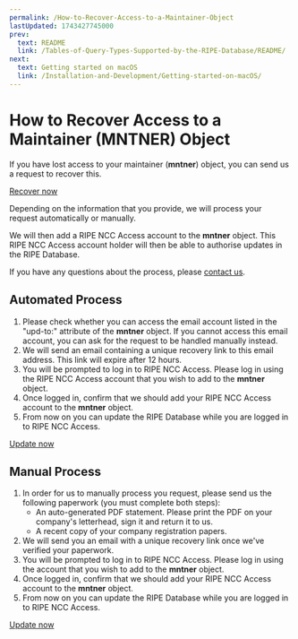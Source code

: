 ```yaml
---
permalink: /How-to-Recover-Access-to-a-Maintainer-Object
lastUpdated: 1743427745000
prev:
  text: README
  link: /Tables-of-Query-Types-Supported-by-the-RIPE-Database/README/
next:
  text: Getting started on macOS
  link: /Installation-and-Development/Getting-started-on-macOS/
---
```


# How to Recover Access to a Maintainer (MNTNER) Object

If you have lost access to your maintainer (**mntner**) object, you can send us a request to recover this.

[Recover now](https://apps.db.ripe.net/db-web-ui/fmp)

Depending on the information that you provide, we will process your request automatically or manually.

We will then add a RIPE NCC Access account to the **mntner** object. This RIPE NCC Access account holder will then be able to authorise updates in the RIPE Database.

If you have any questions about the process, please [contact us](https://www.ripe.net/contact-form?topic=ripe_dbm).


## Automated Process

1. Please check whether you can access the email account listed in the "upd-to:" attribute of the **mntner** object. If you cannot access this email account, you can ask for the request to be handled manually instead.
1. We will send an email containing a unique recovery link to this email address. This link will expire after 12 hours.
1. You will be prompted to log in to RIPE NCC Access. Please log in using the RIPE NCC Access account that you wish to add to the **mntner** object.
1. Once logged in, confirm that we should add your RIPE NCC Access account to the **mntner** object.
1. From now on you can update the RIPE Database while you are logged in to RIPE NCC Access.

[Update now](https://apps.db.ripe.net/db-web-ui/fmp)


## Manual Process

1. In order for us to manually process you request, please send us the following paperwork (you must complete both steps): 
    * An auto-generated PDF statement. Please print the PDF on your company's letterhead, sign it and return it to us.
    * A recent copy of your company registration papers.
1. We will send you an email with a unique recovery link once we've verified your paperwork.
1. You will be prompted to log in to RIPE NCC Access. Please log in using the account that you wish to add to the **mntner** object.
1. Once logged in, confirm that we should add your RIPE NCC Access account to the **mntner** object.
1. From now on you can update the RIPE Database while you are logged in to RIPE NCC Access.

[Update now](https://apps.db.ripe.net/db-web-ui/fmp)




